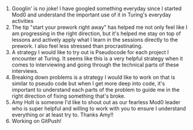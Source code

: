 1. Googlin' is no joke! I have googled something everyday since I started Mod0 and understand the important use of it in Turing's everyday activities
2. The tip "start your prework right away" has helped me not only feel like I am progressing in the right direction, but it's helped me stay on top of lessons and actively apply what I learn in the sessions directly to the prework. I also feel less stressed than procrastinating.
3. A strategy I would like to try out is Pseudocode for each project I encounter at Turing. It seems like this is a very helpful strategy when it comes to interviewing and going through the technical parts of these interviews.
4. Breaking down problems is a strategy I would like to work on that is similar to pseudo code but when I get more deep into code, it's important to understand each parts of the problem to guide me in the right direction of fixing something that's broke.
5. Amy Holt is someone I'd like to shout out as our fearless Mod0 leader who is super helpful and willing to work with you to ensure I understand everything or at least try to. Thanks Amy!!
6. Working on GitPush! 
